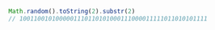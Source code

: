 ```javascript
Math.random().toString(2).substr(2)
// 1001100101000001110110101000111000011111011010101111
```
